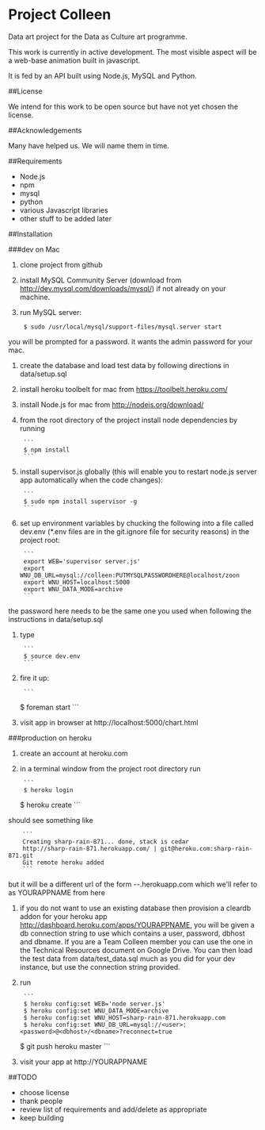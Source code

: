 # Project Colleen


Data art project for the Data as Culture art programme.

This work is currently in active development. The most visible aspect will be a web-base animation built in javascript.

It is fed by an API built using Node.js, MySQL and Python.

##License

We intend for this work to be open source but have not yet chosen the license.

##Acknowledgements


Many have helped us. We will name them in time.

##Requirements

* Node.js
* npm
* mysql
* python
* various Javascript libraries
* other stuff to be added later

##Installation 

###dev on Mac
1. clone project from github

1. install MySQL Community Server (download from http://dev.mysql.com/downloads/mysql/) if not already on your machine.

1. run MySQL server:

        $ sudo /usr/local/mysql/support-files/mysql.server start

you will be prompted for a password. it wants the admin password for your mac.

1. create the database and load test data by following directions in data/setup.sql

1. install heroku toolbelt for mac from https://toolbelt.heroku.com/

1. install Node.js for mac from http://nodejs.org/download/

1. from the root directory of the project install node dependencies by running

        ```
        $ npm install
        ```

1. install supervisor.js globally (this will enable you to restart node.js server app automatically when the code changes):

        ```
        $ sudo npm install supervisor -g
        ```

1. set up environment variables by chucking the following into a file called dev.env (*.env files are in the git.ignore file for security reasons) in the project root:

        ```
        export WEB='supervisor server.js'
        export WNU_DB_URL=mysql://colleen:PUTMYSQLPASSWORDHERE@localhost/zoon
        export WNU_HOST=localhost:5000
        export WNU_DATA_MODE=archive       
        ```

the password here needs to be the same one you used when following the instructions in data/setup.sql

1. type 

        ```
        $ source dev.env
        ```

1. fire it up:

        ```
   	$ foreman start
        ```

1. visit app in browser at http://localhost:5000/chart.html

###production on heroku
1. create an account at heroku.com
1. in a terminal window from the project root directory run

        ```
        $ heroku login
	$ heroku create
        ```

should see something like

        ```
        Creating sharp-rain-871... done, stack is cedar
        http://sharp-rain-871.herokuapp.com/ | git@heroku.com:sharp-rain-871.git
        Git remote heroku added			
        ```

but it will be a different url of the form <word1>-<word2>-<number>.herokuapp.com which we'll refer to as YOURAPPNAME from here

1. if you do not want to use an existing database then provision a cleardb addon for your heroku app http://dashboard.heroku.com/apps/YOURAPPNAME, you will be given a db connection string to use which contains a user, password, dbhost and dbname. If you are a Team Colleen member you can use the one in the Technical Resources document on Google Drive. You can then load the test data from data/test_data.sql much as you did for your dev instance, but use the connection string provided.

1. run 

        ```
        $ heroku config:set WEB='node server.js'
        $ heroku config:set WNU_DATA_MODE=archive
        $ heroku config:set WNU_HOST=sharp-rain-871.herokuapp.com 
        $ heroku config:set WNU_DB_URL=mysql://<user>:<password>@<dbhost>/<dbname>?reconnect=true
	$ git push heroku master
        ```

1. visit your app at http://YOURAPPNAME


##TODO
* choose license
* thank people
* review list of requirements and add/delete as appropriate
* keep building
